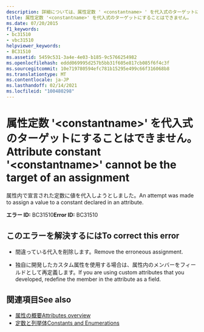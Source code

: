 ```yaml
---
description: 詳細については、属性定数 ' <constantname> ' を代入式のターゲットにすることはできません
title: 属性定数 '<constantname>' を代入式のターゲットにすることはできません。
ms.date: 07/20/2015
f1_keywords:
- bc31510
- vbc31510
helpviewer_keywords:
- BC31510
ms.assetid: 5459c531-3a4e-4e03-b185-9c5766254982
ms.openlocfilehash: eddd069995d257b5bb31f605e817cb085f6f4c3f
ms.sourcegitcommit: 10e719780594efc781b15295e499c66f316068b8
ms.translationtype: MT
ms.contentlocale: ja-JP
ms.lasthandoff: 02/14/2021
ms.locfileid: "100480298"
---
```

# <a name="attribute-constant-constantname-cannot-be-the-target-of-an-assignment"></a><span data-ttu-id="33283-103">属性定数 '\<constantname>' を代入式のターゲットにすることはできません。</span><span class="sxs-lookup"><span data-stu-id="33283-103">Attribute constant '\<constantname>' cannot be the target of an assignment</span></span>

<span data-ttu-id="33283-104">属性内で宣言された定数に値を代入しようとしました。</span><span class="sxs-lookup"><span data-stu-id="33283-104">An attempt was made to assign a value to a constant declared in an attribute.</span></span>  
  
 <span data-ttu-id="33283-105">**エラー ID:** BC31510</span><span class="sxs-lookup"><span data-stu-id="33283-105">**Error ID:** BC31510</span></span>  
  
## <a name="to-correct-this-error"></a><span data-ttu-id="33283-106">このエラーを解決するには</span><span class="sxs-lookup"><span data-stu-id="33283-106">To correct this error</span></span>  
  
- <span data-ttu-id="33283-107">間違っている代入を削除します。</span><span class="sxs-lookup"><span data-stu-id="33283-107">Remove the erroneous assignment.</span></span>  
  
- <span data-ttu-id="33283-108">独自に開発したカスタム属性を使用する場合は、属性内のメンバーをフィールドとして再定義します。</span><span class="sxs-lookup"><span data-stu-id="33283-108">If you are using custom attributes that you developed, redefine the member in the attribute as a field.</span></span>  
  
## <a name="see-also"></a><span data-ttu-id="33283-109">関連項目</span><span class="sxs-lookup"><span data-stu-id="33283-109">See also</span></span>

- [<span data-ttu-id="33283-110">属性の概要</span><span class="sxs-lookup"><span data-stu-id="33283-110">Attributes overview</span></span>](../programming-guide/concepts/attributes/index.md)
- [<span data-ttu-id="33283-111">定数と列挙体</span><span class="sxs-lookup"><span data-stu-id="33283-111">Constants and Enumerations</span></span>](../language-reference/constants-and-enumerations.md)
